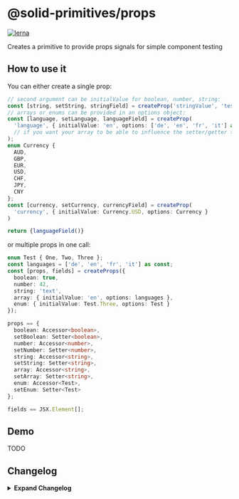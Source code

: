 # @solid-primitives/props

[![lerna](https://img.shields.io/badge/maintained%20with-lerna-cc00ff.svg)](https://lerna.js.org/)

Creates a primitive to provide props signals for simple component testing

## How to use it

You can either create a single prop:

```ts
// second argument can be initialValue for boolean, number, string:
const [string, setString, stringField] = createProp('stringValue', 'test');
// arrays or enums can be provided in an options object:
const [language, setLanguage, languageField] = createProp(
  'language', { initialValue: 'en', options: ['de', 'en', 'fr', 'it'] as const }
  // if you want your array to be able to influence the setter/getter types, use `as const`.
);
enum Currency {
  AUD,
  GBP,
  EUR,
  USD,
  CHF,
  JPY,
  CNY
};
const [currency, setCurrency, currencyField] = createProp(
  'currency', { initialValue: Currency.USD, options: Currency }
)

return {languageField()}
```

or multiple props in one call:

```ts
enum Test { One, Two, Three };
const languages = ['de', 'en', 'fr', 'it'] as const;
const [props, fields] = createProps({
  boolean: true,
  number: 42,
  string: 'text',
  array: { initialValue: 'en', options: languages },
  enum: { initialValue: Test.Three, options: Test }
});

props == {
  boolean: Accessor<boolean>,
  setBoolean: Setter<boolean>,
  number: Accessor<number>,
  setNumber: Setter<number>,
  string: Accessor<string>,
  setString: Setter<string>,
  array: Accessor<string>,
  setArray: Setter<string>,
  enum: Accessor<Test>,
  setEnum: Setter<Test>
};

fields == JSX.Element[];
```

## Demo

TODO

## Changelog

<details>
<summary><b>Expand Changelog</b></summary>

0.0.100

Initial release

</details>
